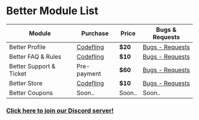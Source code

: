# Better Module List

| Module | Purchase |  Price | Bugs & Requests |
| ------ | ------ | ------ | ------ |
| Better Profile | [Codefling](https://codefling.com/file/460-better-profile-for-ember/) | **$20** | [Bugs - Requests](https://github.com/xaronnn/ember-modules/issues) |
| Better FAQ & Rules | [Codefling](https://codefling.com/file/471-better-faq-rules-page-for-ember/) | **$10** | [Bugs - Requests](https://github.com/xaronnn/ember-modules/issues) |
| Better Support & Ticket | Pre-payment | **$60** | [Bugs - Requests](https://github.com/xaronnn/ember-modules/issues) |
| Better Store | [Codefling](https://codefling.com/file/478-better-store-for-ember/) | **$10** | [Bugs - Requests](https://github.com/xaronnn/ember-modules/issues) |
| Better Coupons | Soon.. | Soon.. | Soon.. |

### [Click here to join our Discord server!](https://discord.gg/XVJ5V9Kyy3)
